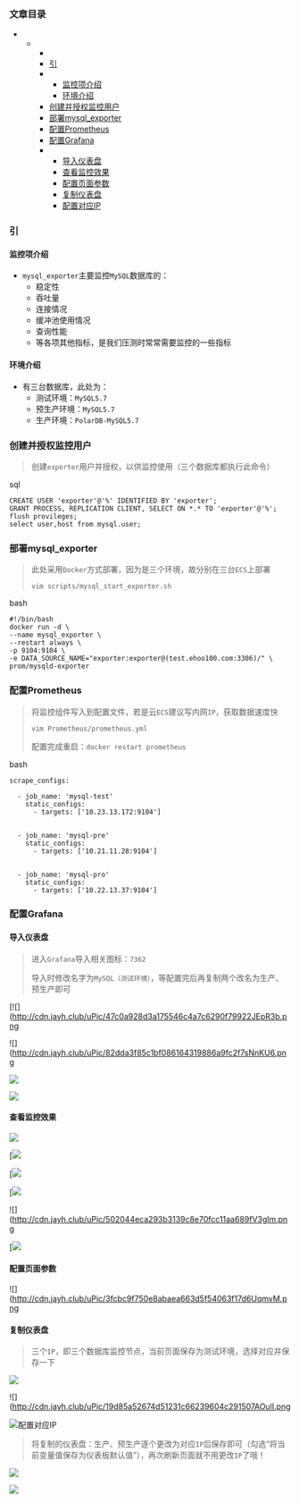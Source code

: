 ### 文章目录

-   -   -   [](https://www.cnblogs.com/APaul/p/16548205.html#_1)
        -   [引](https://www.cnblogs.com/APaul/p/16548205.html#_3)
        -   -   [监控项介绍](https://www.cnblogs.com/APaul/p/16548205.html#_5)
            -   [环境介绍](https://www.cnblogs.com/APaul/p/16548205.html#_17)
        -   [创建并授权监控用户](https://www.cnblogs.com/APaul/p/16548205.html#_26)
        -   [部署mysql\_exporter](https://www.cnblogs.com/APaul/p/16548205.html#mysql_exporter_39)
        -   [配置Prometheus](https://www.cnblogs.com/APaul/p/16548205.html#Prometheus_59)
        -   [配置Grafana](https://www.cnblogs.com/APaul/p/16548205.html#Grafana_87)
        -   -   [导入仪表盘](https://www.cnblogs.com/APaul/p/16548205.html#_89)
            -   [查看监控效果](https://www.cnblogs.com/APaul/p/16548205.html#_105)
            -   [配置页面参数](https://www.cnblogs.com/APaul/p/16548205.html#_121)
            -   [复制仪表盘](https://www.cnblogs.com/APaul/p/16548205.html#_127)
            -   [配置对应IP](https://www.cnblogs.com/APaul/p/16548205.html#IP_141)

### 

### 引

#### 监控项介绍

-   `mysql_exporter`主要监控`MySQL`数据库的：
    -   稳定性
    -   吞吐量
    -   连接情况
    -   缓冲池使用情况
    -   查询性能
    -   等各项其他指标，是我们压测时常常需要监控的一些指标

#### 环境介绍

-   有三台数据库，此处为：
    -   测试环境：`MySQL5.7`
    -   预生产环境：`MySQL5.7`
    -   生产环境：`PolarDB-MySQL5.7`

### 创建并授权监控用户

> 创建`exporter`用户并授权，以供监控使用（三个数据库都执行此命令）

sql

```
CREATE USER 'exporter'@'%' IDENTIFIED BY 'exporter';
GRANT PROCESS, REPLICATION CLIENT, SELECT ON *.* TO 'exporter'@'%';
flush provileges;
select user,host from mysql.user;
```

### 部署mysql\_exporter

> 此处采用`Docker`方式部署，因为是三个环境，故分别在三台`ECS`上部署
>
> `vim scripts/mysql_start_exporter.sh`

bash

```
#!/bin/bash
docker run -d \
--name mysql_exporter \
--restart always \
-p 9104:9104 \
-e DATA_SOURCE_NAME="exporter:exporter@(test.ehoo100.com:3306)/" \
prom/mysqld-exporter
```

### 配置Prometheus

> 将监控组件写入到配置文件，若是云`ECS`建议写内网`IP`，获取数据速度快
>
> `vim Prometheus/prometheus.yml`
>
> 配置完成重启：`docker restart prometheus`

bash

```
scrape_configs:
  
  - job_name: 'mysql-test'
    static_configs:
      - targets: ['10.23.13.172:9104'] 

  
  - job_name: 'mysql-pre'
    static_configs:
      - targets: ['10.21.11.28:9104'] 

  
  - job_name: 'mysql-pro'
    static_configs:
      - targets: ['10.22.13.37:9104'] 
```

### 配置Grafana

#### 导入仪表盘

> 进入`Grafana`导入相关图标：`7362`
>
> 导入时修改名字为`MySQL（测试环境）`，等配置完后再复制两个改名为生产、预生产即可

[![](http://cdn.jayh.club/uPic/47c0a928d3a175546c4a7c6290f79922JEpR3b.png

![](http://cdn.jayh.club/uPic/82dda3f85c1bf086164319886a9fc2f7sNnKU6.png

![](http://cdn.jayh.club/uPic/dac4aee307f415b531fd015194b3541cvd0yPs.png)

![](http://cdn.jayh.club/uPic/a025c583bc1f7e728edb1ea74bb1e758Fb00ON.png)

#### 查看监控效果

![](http://cdn.jayh.club/uPic/fe9bddae2c54e62709914c27618758deL0szgU.png)

[![](http://cdn.jayh.club/uPic/ce1c7796e100c431e1982627383a6fb1LsmezO.png)

[![](http://cdn.jayh.club/uPic/79b260269541d661d142d5092f1f2a83tplehp.png)

[![](http://cdn.jayh.club/uPic/876baa6551d5cabd0c4b8f995b6c9e6d4hbmal.png)

![](http://cdn.jayh.club/uPic/502044eca293b3139c8e70fcc11aa689fV3glm.png

[![](http://cdn.jayh.club/uPic/3029205896e7f44ba1ecd2aa5e05b8caoVvhw8.png)

#### 配置页面参数

![](http://cdn.jayh.club/uPic/3fcbc9f750e8abaea663d5f54063f17d6UqmvM.png

#### 复制仪表盘

> 三个`IP`，即三个数据库监控节点，当前页面保存为测试环境，选择对应并保存一下

![](http://cdn.jayh.club/uPic/8cf6ed30b0f974337a989ec087ab4143IhSz4w.png)

![](http://cdn.jayh.club/uPic/19d85a52674d51231c66239604c291507AOulI.png

![](http://cdn.jayh.club/uPic/9d3442934cca20f0f42e24af5d96775aGDEm7f.png)配置对应IP

> 将复制的仪表盘：生产、预生产逐个更改为对应`IP`后保存即可（勾选“将当前变量值保存为仪表板默认值”），再次刷新页面就不用更改`IP`了哦！

![](http://cdn.jayh.club/uPic/b9810bab0f2300a54112614e9b2130222DaS19.png)

![](http://cdn.jayh.club/uPic/aa4e0c4750c3b3fd9c0041e192751468vKHZOB.png)

